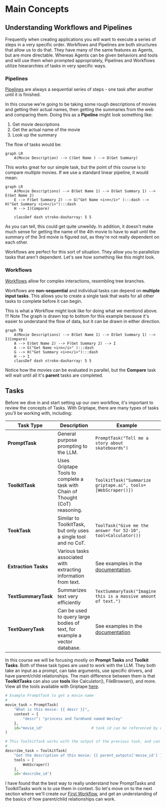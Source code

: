 # Main Concepts

## Understanding Workflows and Pipelines

Frequently when creating applications you will want to execute a series of steps in a very specific order. Workflows and Pipelines are both structures that allow us to do that. They have many of the same features as Agents, but are more directable. Whereas Agents can be given behaviors and tools and will use them when prompted appropriately, Pipelines and Workflows utilize hieararchies of tasks in very specific ways.

### Pipelines
[Pipelines](https://docs.griptape.ai/en/latest/griptape-framework/structures/pipelines/) are always a sequential series of steps - one task after another until it is finished. 

In this course we're going to be taking some rough descriptions of movies and getting their actual names, then getting the summaries from the web and comparing them. Doing this as a **Pipeline** might look something like:

1. Get movie descriptions
3. Get the actual name of the movie
4. Look up the summary 

The flow of tasks would be:

``` mermaid
graph LR
    A(Movie Description) --> C(Get Name ) --> D(Get Summary)
```

This works great for our simple task, but the point of this course is to compare *multiple* movies. If we use a standard linear pipeline, it would mean:

``` mermaid
graph LR
    A(Movie Descriptions) --> B(Get Name 1) --> D(Get Summary 1) --> E(Get Name 2) 
    E --> F(Get Summary 2) --> G("Get Name <i>n</i>" ):::dash --> H("Get Summary <i>n</i>"):::dash 
    H --> I(Compare)
    
    classDef dash stroke-dasharray: 5 5

```

As you can tell, this could get quite unweildy. In addition, it doesn't make much sense for getting the name of the 4th movie to have to wait until the summary of the 3rd movie is figured out, as they're not really dependent on each other.

Workflows are perfect for this sort of situation. They allow you to parallelize tasks that aren't dependent. Let's see how something like this might look.

### Workflows
[Workflows](https://docs.griptape.ai/en/latest/griptape-framework/structures/workflows/) allow for complex interactions, resembling tree branches.

Workflows are **non-sequential** and individual tasks can depend on **multiple input tasks**. This allows you to create a single task that waits for all other tasks to complete before it can begin.

This is what a Workflow might look like for doing what we mentiond above. 
!!! Note
    The graph is drawn top to bottom for this example because it's easier to understand the flow of data, but it can be drawn in either direction.

``` mermaid
graph TB
    A(Movie Descriptions) --> B(Get Name 1) --> D(Get Summary 1) --> I(Compare)
    A --> E(Get Name 2) --> F(Get Summary 2) --> I
    A --> G("Get Name <i>n</i>" ):::dash
    G --> H("Get Summary <i>n</i>"):::dash 
    H --> I
    classDef dash stroke-dasharray: 5 5

```

Notice how the movies can be evaluated in parallel, but the **Compare** task will wait until all it's **parent** tasks are completed. 

## Tasks

Before we dive in and start setting up our own workflow, it's important to review the concepts of Tasks. With Griptape, there are many types of tasks you'll be working with, including:

| Task Type | Description | Example |
|-----------|-------------|---------|
| **PromptTask** | General purpose prompting to the LLM. | `PromptTask("Tell me a story about skateboards")` |
| **ToolkitTask** | Uses Griptape Tools to complete a task with Chain of Thought (CoT) reasoning. | `ToolkitTask("Summarize griptape.ai", tools=[WebScraper()])` |
| **TookTask** | Similar to ToolkitTask, but only uses a single tool and no CoT. | `ToolTask("Give me the answer for 52-10", tool=Calculator())` |
| **Extraction Tasks** | Various tasks associated with extracting information from text. | See examples in the [documentation](https://griptape.readthedocs.io/griptape-framework/structures/tasks/#extraction-task). 
| **TextSummaryTask** | Summarizes text very efficiently | `TextSummaryTask("Imagine this is a massive amount of text.")` |
| **TextQueryTask** | Can be used to query large bodies of text, for example a vector database. | See examples in the [documentation](https://griptape.readthedocs.io/griptape-framework/structures/tasks/#text-query-task) |

In this course we will be focusing mostly on **Prompt Tasks** and **Toolkit Tasks**. Both of these task types are used to work with the LLM. They both take an input as a prompt, can take arguments, use specific drivers, and have parent/child relationships.
The main difference between them is that **ToolkitTasks** can also use **tools** like Calculator(), FileBrowser(), and more. View all the tools available with Griptape [here](https://docs.griptape.ai/en/latest/griptape-tools/).

```python
# Example PromptTask to get a movie name
#
movie_task = PromptTask(
    "What is this movie: {{ descr }}",
    context = {                        
        "descr": "princess and farmhand named Wesley" 
    },
    id="movie_id"                      # task id can be referenced by other tasks
)

# This ToolkitTask works with the output of the previous task, and can use tools.
#
describe_task = ToolkitTask(
    "Get the description of this movie: {{ parent_outputs['movie_id'] }}",       
    tools = [                          
        WebScraper()
    ],
    id='describe_id')
```

I have found that the best way to really understand how PromptTasks and ToolkitTasks work is to use them in context. So let's move on to the next section where we'll create our [First Workflow](03_first_workflow.md), and get an understanding of the basics of how parent/child relationships can work.
